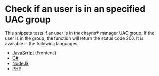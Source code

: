 # Check if an user is in an specified UAC group
This snippets tests if an user is in the chayns® manager UAC group. 
If the user is in the group, the function will return the status code 200.
It is available in the following languages
* [JavaScript](https://github.com/TobitSoftware/chayns-snippets/tree/master/Backend/CheckForUACGroup/JavaScript.js) (Frontend)
* [C#](https://github.com/TobitSoftware/chayns-snippets/tree/master/Backend/CheckForUACGroup/C%23.cs)
* [NodeJS](https://github.com/TobitSoftware/chayns-snippets/tree/master/Backend/CheckForUACGroup/NodeJS.js)
* [PHP](https://github.com/TobitSoftware/chayns-snippets/tree/master/Backend/CheckForUACGroup/PHP.php)
